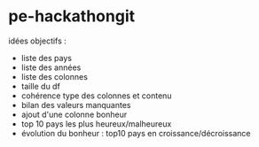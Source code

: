 # pe-hackathongit
idées objectifs :
- liste des pays
- liste des années
- liste des colonnes
- taille du df
- cohérence type des colonnes et contenu
- bilan des valeurs manquantes
- ajout d'une colonne bonheur
- top 10 pays les plus heureux/malheureux
- évolution du bonheur : top10 pays en croissance/décroissance
